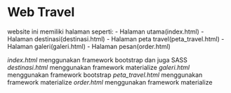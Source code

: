 # Web Travel 

  website ini memiliki halaman seperti:
    - Halaman utama(index.html)
    - Halaman destinasi(destinasi.html)
    - Halaman peta travel(peta_travel.html)
    - Halaman galeri(galeri.html)
    - Halaman pesan(order.html)

  
  *index.html* menggunakan framework bootstrap dan juga SASS
  *destinasi.html* menggunakan framework materialize
  *galeri.html* menggunakan framework bootstrap
  *peta_travel.html* menggunakan framework materialize
  *order.html* menggunakan framework materialize
